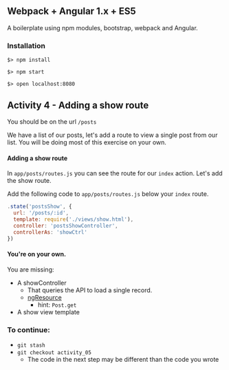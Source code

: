 ## Webpack + Angular 1.x + ES5

A boilerplate using npm modules, bootstrap, webpack and Angular.

### Installation

`$> npm install`

`$> npm start`

`$> open localhost:8080`

## Activity 4 - Adding a show route

You should be on the url `/posts`

We have a list of our posts, let's add a route to view a single post from our list.
You will be doing most of this exercise on your own.

#### Adding a show route

In `app/posts/routes.js` you can see the route for our `index` action.  Let's add the show route.

Add the following code to `app/posts/routes.js` below your `index` route.

``` javascript
.state('postsShow', {
  url: '/posts/:id',
  template: require('./views/show.html'),
  controller: 'postsShowController',
  controllerAs: 'showCtrl'
})
```

#### You're on your own.

You are missing: 

* A showController
  * That queries the API to load a single record.  
  * [ngResource](https://docs.angularjs.org/api/ngResource)
    * hint: `Post.get`
* A show view template

### To continue:

* `git stash`
* `git checkout activity_05`
  * The code in the next step may be different than the code you wrote










